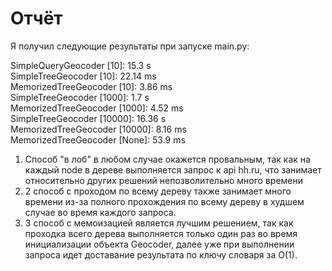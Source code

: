 # Отчёт

Я получил следующие результаты при запуске main.py:

SimpleQueryGeocoder [10]: 15.3 s<br>
SimpleTreeGeocoder [10]: 22.14 ms<br>
MemorizedTreeGeocoder [10]: 3.86 ms<br>
SimpleTreeGeocoder [1000]: 1.7 s<br>
MemorizedTreeGeocoder [1000]: 4.52 ms<br>
SimpleTreeGeocoder [10000]: 16.36 s<br>
MemorizedTreeGeocoder [10000]: 8.16 ms<br>
MemorizedTreeGeocoder [None]: 53.9 ms<br>

1. Способ "в лоб" в любом случае окажется провальным, так как на каждый node в дереве выполняется запрос к api hh.ru, что занимает относительно других решений непозволительно много времени
2. 2 способ с проходом по всему дереву также занимает много времени из-за полного прохождения по всему дереву в худшем случае во время каждого запроса.
3. 3 способ с мемоизацией является лучшим решением, так как проходка всего дерева выполняется только один раз во время инициализации объекта Geocoder, далее уже при выполнении запроса идет доставание результата по ключу словаря за O(1).